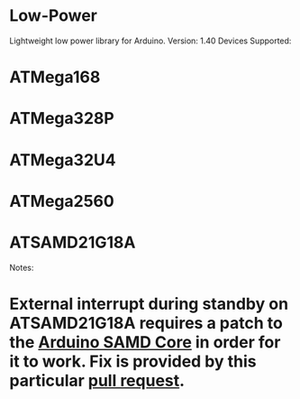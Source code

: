 # Low-Power
Lightweight low power library for Arduino.
Version: 1.40
Devices Supported:
# ATMega168
# ATMega328P
# ATMega32U4
# ATMega2560
# ATSAMD21G18A

Notes:
# External interrupt during standby on ATSAMD21G18A requires a patch to the <a href="https://github.com/arduino/ArduinoCore-samd">Arduino SAMD Core</a> in order for it to work. Fix is provided by this particular <a href="https://github.com/arduino/ArduinoCore-samd/pull/90">pull request</a>.
